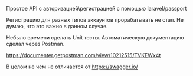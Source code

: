 Простое API с авторизацией\регистрацией с помощью laravel/passport

Регистрацию для разных типов аккаунтов прорабатывать не стал. Не думаю, что это важно в данном случае. 

Небыло времени сделать Unit тесты. 
Автоматическую документацию сделал через Postman.

https://documenter.getpostman.com/view/10212515/TVKEWx4t

В целом не чем не отличается от https://swagger.io/   